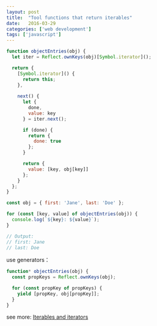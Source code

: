 ```yaml
---
layout: post
title:  "Tool functions that return iterables"
date:   2016-03-29
categories: ['web development']
tags: ['javascript']
---
```


```js
function objectEntries(obj) {
  let iter = Reflect.ownKeys(obj)[Symbol.iterator]();

  return {
    [Symbol.iterator]() {
      return this;
    },
    
    next() {
      let {
        done,
        value: key
      } = iter.next();

      if (done) {
        return {
          done: true
        };
      }

      return {
        value: [key, obj[key]]
      };
    }
  };
}
```

```js
const obj = { first: 'Jane', last: 'Doe' };

for (const [key, value] of objectEntries(obj)) {
  console.log(`${key}: ${value}`);
}
```

```js
// Output:
// first: Jane
// last: Doe
```

use generators：

```js
function* objectEntries(obj) {
  const propKeys = Reflect.ownKeys(obj);

  for (const propKey of propKeys) {
    yield [propKey, obj[propKey]];
  }
}
```

see more: [Iterables and iterators](https://exploringjs.com/es6/ch_iteration.html#objectEntries)
